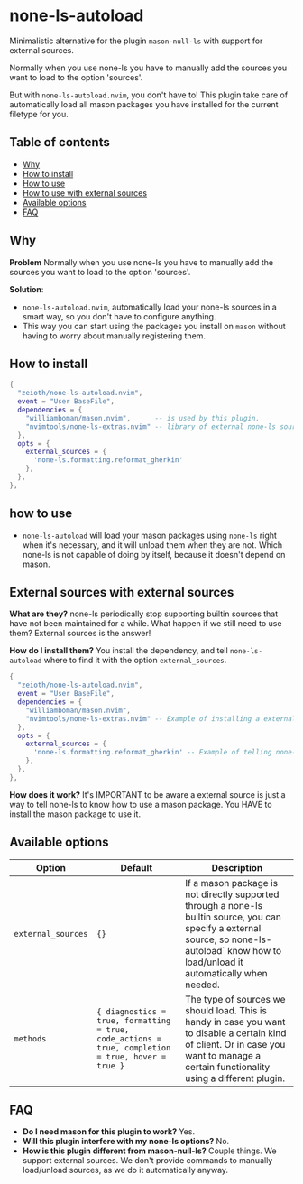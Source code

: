# none-ls-autoload
Minimalistic alternative for the plugin `mason-null-ls` with support for external sources.

Normally when you use none-ls you have to manually add the sources you want to load to the option 'sources'. 

But with `none-ls-autoload.nvim`, you don't have to! This plugin take care of automatically load all mason packages you have installed for the current filetype for you.

## Table of contents

- [Why](#why)
- [How to install](#how-to-install)
- [How to use](#how-to-use)
- [How to use with external sources](#how-to-use-with-external-sources)
- [Available options](#available-options)
- [FAQ](#faq)

## Why
**Problem**
Normally when you use none-ls you have to manually add the sources you want to load to the option 'sources'. 

**Solution**:
* `none-ls-autoload.nvim`, automatically load your none-ls sources in a smart way, so you don't have to configure anything.
* This way you can start using the packages you install on `mason` without having to worry about manually registering them.

## How to install

```lua
{
  "zeioth/none-ls-autoload.nvim",
  event = "User BaseFile",
  dependencies = {
    "williamboman/mason.nvim",      -- is used by this plugin.
    "nvimtools/none-ls-extras.nvim" -- library of external none-ls sources.
  },
  opts = {
    external_sources = {
      'none-ls.formatting.reformat_gherkin'
    },
  },
},
```

## how to use
* `none-ls-autoload` will load your mason packages using `none-ls` right when it's necessary, and it will unload them when they are not. Which none-ls is not capable of doing by itself, because it doesn't depend on mason.

## External sources with external sources
**What are they?** none-ls periodically stop supporting builtin sources that have not been maintained for a while. What happen if we still need to use them? External sources is the answer! 

**How do I install them?** You install the dependency, and tell `none-ls-autoload` where to find it with the option `external_sources`.

```lua
{
  "zeioth/none-ls-autoload.nvim",
  event = "User BaseFile",
  dependencies = {
    "williamboman/mason.nvim",
    "nvimtools/none-ls-extras.nvim" -- Example of installing a external sources library.
  },
  opts = {
    external_sources = {
      'none-ls.formatting.reformat_gherkin' -- Example of telling none-ls-autoload where to find a external source.
    },
  },
},
```

**How does it work?** It's IMPORTANT to be aware a external source is just a way to tell none-ls to know how to use a mason package. You HAVE to install the mason package to use it.

## Available options

| Option | Default | Description|
|--|--|--|
| `external_sources` | `{}` | If a mason package is not directly supported through a none-ls builtin source, you can specify a external source, so none-ls-autoload` know how to load/unload it automatically when needed. |
| `methods` | `{ diagnostics = true, formatting = true, code_actions = true, completion = true, hover = true }` | The type of sources we should load. This is handy in case you want to disable a certain kind of client. Or in case you want to manage a certain functionality using a different plugin. |

## FAQ

* **Do I need mason for this plugin to work?** Yes.
* **Will this plugin interfere with my none-ls options?** No.
* **How is this plugin different from mason-null-ls?** Couple things. We support external sources. We don't provide commands to manually load/unload sources, as we do it automatically anyway.
